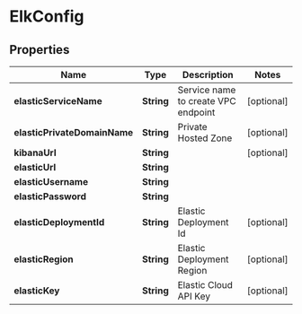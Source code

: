 

# ElkConfig


## Properties

Name | Type | Description | Notes
------------ | ------------- | ------------- | -------------
**elasticServiceName** | **String** | Service name to create VPC endpoint |  [optional]
**elasticPrivateDomainName** | **String** | Private Hosted Zone |  [optional]
**kibanaUrl** | **String** |  |  [optional]
**elasticUrl** | **String** |  | 
**elasticUsername** | **String** |  | 
**elasticPassword** | **String** |  | 
**elasticDeploymentId** | **String** | Elastic Deployment Id |  [optional]
**elasticRegion** | **String** | Elastic Deployment Region |  [optional]
**elasticKey** | **String** | Elastic Cloud API Key |  [optional]



